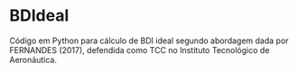 # BDIdeal
Código em Python para cálculo de BDI ideal segundo abordagem dada por FERNANDES (2017), defendida como TCC no Instituto Tecnológico de Aeronáutica.
